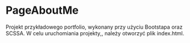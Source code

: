 # PageAboutMe

Projekt przykładowego portfolio, wykonany przy użyciu Bootstapa oraz SCSSA. W celu uruchomiania projekty,, należy otworzyć plik index.html.
